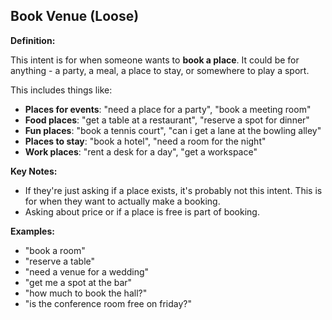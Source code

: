 ## Book Venue (Loose)

**Definition:**

This intent is for when someone wants to **book a place**. It could be for anything - a party, a meal, a place to stay, or somewhere to play a sport.

This includes things like:

- **Places for events**: "need a place for a party", "book a meeting room"
- **Food places**: "get a table at a restaurant", "reserve a spot for dinner"
- **Fun places**: "book a tennis court", "can i get a lane at the bowling alley"
- **Places to stay**: "book a hotel", "need a room for the night"
- **Work places**: "rent a desk for a day", "get a workspace"

**Key Notes:**

- If they're just asking if a place exists, it's probably not this intent. This is for when they want to actually make a booking.
- Asking about price or if a place is free is part of booking.

**Examples:**

- "book a room"
- "reserve a table"
- "need a venue for a wedding"
- "get me a spot at the bar"
- "how much to book the hall?"
- "is the conference room free on friday?"
